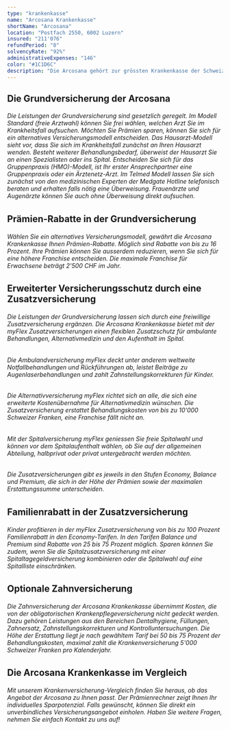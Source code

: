 ```yaml
---
type: "krankenkasse"
name: "Arcosana Krankenkasse"
shortName: "Arcosana"
location: "Postfach 2550, 6002 Luzern"
insured: "211'076"
refundPeriod: "8"
solvencyRate: "92%"
administrativeExpenses: "146"
color: "#1C1D6C"
description: "Die Arcosana gehört zur grössten Krankenkasse der Schweiz, der CSS Luzern. Mehr als 200'000 Versicherungsnehmer haben sich für die obligatorische Krankenpflegeversicherung der Arcosana entschieden. Suchen Sie nach einer Krankenkasse mit einem guten Preis-/Leistungsverhältnis, machen Sie bei uns den Versicherungs-Vergleich."
---
```


## Die Grundversicherung der Arcosana

###### Die Leistungen der Grundversicherung sind gesetzlich geregelt. Im Modell Standard (freie Arztwahl) können Sie frei wählen, welchen Arzt Sie im Krankheitsfall aufsuchen. Möchten Sie Prämien sparen, können Sie sich für ein alternatives Versicherungsmodell entscheiden. Das Hausarzt-Modell sieht vor, dass Sie sich im Krankheitsfall zunächst an Ihren Hausarzt wenden. Besteht weiterer Behandlungsbedarf, überweist der Hausarzt Sie an einen Spezialisten oder ins Spital. Entscheiden Sie sich für das Gruppenpraxis (HMO)-Modell, ist Ihr erster Ansprechpartner eine Gruppenpraxis oder ein Ärztenetz-Arzt. Im Telmed Modell lassen Sie sich zunächst von den medizinischen Experten der Medgate Hotline telefonisch beraten und erhalten falls nötig eine Überweisung. Frauenärzte und Augenärzte können Sie auch ohne Überweisung direkt aufsuchen.

## Prämien-Rabatte in der Grundversicherung

###### Wählen Sie ein alternatives Versicherungsmodell, gewährt die Arcosana Krankenkasse Ihnen Prämien-Rabatte. Möglich sind Rabatte von bis zu 16 Prozent. Ihre Prämien können Sie ausserdem reduzieren, wenn Sie sich für eine höhere Franchise entscheiden. Die maximale Franchise für Erwachsene beträgt 2'500 CHF im Jahr.

## Erweiterter Versicherungsschutz durch eine Zusatzversicherung

###### Die Leistungen der Grundversicherung lassen sich durch eine freiwillige Zusatzversicherung ergänzen. Die Arcosana Krankenkasse bietet mit der myFlex Zusatzversicherungen einen flexiblen Zusatzschutz für ambulante Behandlungen, Alternativmedizin und den Aufenthalt im Spital.

###### Die Ambulandversicherung myFlex deckt unter anderem weltweite Notfallbehandlungen und Rückführungen ab, leistet Beiträge zu Augenlaserbehandlungen und zahlt Zahnstellungskorrekturen für Kinder.

###### Die Alternativversicherung myFlex richtet sich an alle, die sich eine erweiterte Kostenübernahme für Alternativmedizin wünschen. Die Zusatzversicherung erstattet Behandlungskosten von bis zu 10'000 Schweizer Franken, eine Franchise fällt nicht an.

###### Mit der Spitalversicherung myFlex geniessen Sie freie Spitalwahl und können vor dem Spitalaufenthalt wählen, ob Sie auf der allgemeinen Abteilung, halbprivat oder privat untergebracht werden möchten.

###### Die Zusatzversicherungen gibt es jeweils in den Stufen Economy, Balance und Premium, die sich in der Höhe der Prämien sowie der maximalen Erstattungssumme unterscheiden.

## Familienrabatt in der Zusatzversicherung

###### Kinder profitieren in der myFlex Zusatzversicherung von bis zu 100 Prozent Familienrabatt in den Economy-Tarifen. In den Tarifen Balance und Premium sind Rabatte von 25 bis 75 Prozent möglich. Sparen können Sie zudem, wenn Sie die Spitalzusatzversicherung mit einer Spitaltagegeldversicherung kombinieren oder die Spitalwahl auf eine Spitalliste einschränken.

## Optionale Zahnversicherung

###### Die Zahnversicherung der Arcosana Krankenkasse übernimmt Kosten, die von der obligatorischen Krankenpflegeversicherung nicht gedeckt werden. Dazu gehören Leistungen aus den Bereichen Dentalhygiene, Füllungen, Zahnersatz, Zahnstellungskorrekturen und Kontrolluntersuchungen. Die Höhe der Erstattung liegt je nach gewähltem Tarif bei 50 bis 75 Prozent der Behandlungskosten, maximal zahlt die Krankenversicherung 5'000 Schweizer Franken pro Kalenderjahr.

## Die Arcosana Krankenkasse im Vergleich

###### Mit unserem Krankenversicherung-Vergleich finden Sie heraus, ob das Angebot der Arcosana zu Ihnen passt. Der Prämienrechner zeigt Ihnen Ihr individuelles Sparpotenzial. Falls gewünscht, können Sie direkt ein unverbindliches Versicherungsangebot einholen. Haben Sie weitere Fragen, nehmen Sie einfach Kontakt zu uns auf!
